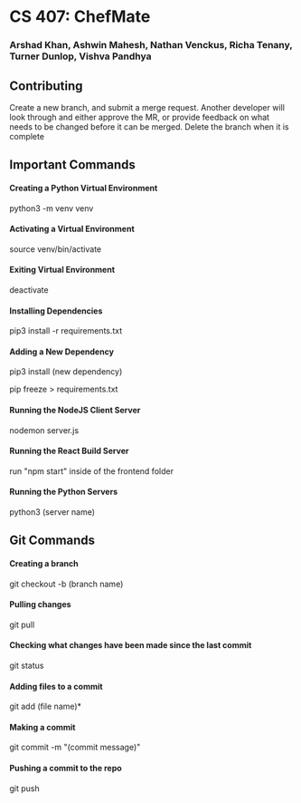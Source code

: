 <h1>CS 407: ChefMate</h1>
<h3>
Arshad Khan,
Ashwin Mahesh,
Nathan Venckus,
Richa Tenany,
Turner Dunlop,
Vishva Pandhya
</h3>

<h2>Contributing</h2>
<p>Create a new branch, and submit a merge request. Another developer will look through and either approve the MR, or provide feedback on what needs to be changed before it can be merged. Delete the branch when it is complete</p>

<h2>Important Commands</h2>
<h4>Creating a Python Virtual Environment</h4>
<p>python3 -m venv venv</p>
<h4>Activating a Virtual Environment</h4>
<p>source venv/bin/activate</p>
<h4>Exiting Virtual Environment</h4>
<p>deactivate</p>
<h4>Installing Dependencies</h4>
<p>pip3 install -r requirements.txt</p>
<h4>Adding a New Dependency</h4>
<p>pip3 install (new dependency)</p>
<p>pip freeze > requirements.txt </p>
<h4>Running the NodeJS Client Server</h4>
<p>nodemon server.js</p>
<h4>Running the React Build Server</h4>
<p>run "npm start" inside of the frontend folder</p>
<h4>Running the Python Servers</h4>
<p>python3 (server name)</p>

<h2>Git Commands</h2>
<h4>Creating a branch</h4>
<p>git checkout -b (branch name)</p>
<h4>Pulling changes</h4>
<p>git pull</p>
<h4>Checking what changes have been made since the last commit</h4>
<p>git status</p>
<h4>Adding files to a commit</h4>
<p>git add (file name)*</p>
<h4>Making a commit</h4>
<p>git commit -m "(commit message)"</p>
<h4>Pushing a commit to the repo</h4>
<p>git push</p>
